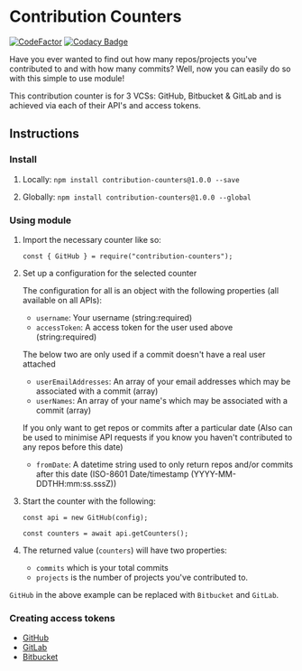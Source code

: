 # Contribution Counters

[![CodeFactor](https://www.codefactor.io/repository/github/jahidulpabelislam/contribution-counters/badge?style=flat-square)](https://www.codefactor.io/repository/github/jahidulpabelislam/contribution-counters)
[![Codacy Badge](https://api.codacy.com/project/badge/Grade/b6f7e38aec0c4a8999cd763f73e55a45)](https://app.codacy.com/app/jahidulpabelislam/counters.js?utm_source=github.com&utm_medium=referral&utm_content=jahidulpabelislam/counters.js&utm_campaign=Badge_Grade_Settings)

Have you ever wanted to find out how many repos/projects you've contributed to and with how many commits?
Well, now you can easily do so with this simple to use module!
 
This contribution counter is for 3 VCSs: GitHub, Bitbucket &amp; GitLab and is achieved via each of their API's and access tokens.

## Instructions 

### Install

1. Locally: `npm install contribution-counters@1.0.0 --save`

2. Globally: `npm install contribution-counters@1.0.0 --global`

### Using module

1. Import the necessary counter like so: 

    `const { GitHub } = require("contribution-counters");`

2. Set up a configuration for the selected counter

    The configuration for all is an object with the following properties (all available on all APIs):

    * `username`: Your username (string:required)
    * `accessToken`: A access token for the user used above (string:required)

    The below two are only used if a commit doesn't have a real user attached
    * `userEmailAddresses`: An array of your email addresses which may be associated with a commit (array)
    * `userNames`: An array of your name's which may be associated with a commit (array)

    If you only want to get repos or commits after a particular date (Also can be used to minimise API requests if you know you haven't contributed to any repos before this date)
    * `fromDate`: A datetime string used to only return repos and/or commits after this date (ISO-8601 Date/timestamp (YYYY-MM-DDTHH:mm:ss.sssZ))

3. Start the counter with the following:

    ```
    const api = new GitHub(config);
    
    const counters = await api.getCounters();
    ``` 

4. The returned value (`counters`) will have two properties:

   * `commits` which is your total commits
   * `projects` is the number of projects you've contributed to.

`GitHub` in the above example can be replaced with `Bitbucket` and `GitLab`.

### Creating access tokens

* [GitHub](https://help.github.com/en/articles/creating-a-personal-access-token-for-the-command-line)
* [GitLab](https://docs.gitlab.com/ee/user/profile/personal_access_tokens.html#creating-a-personal-access-token)
* [Bitbucket](https://confluence.atlassian.com/bitbucketserver/personal-access-tokens-939515499.html)
